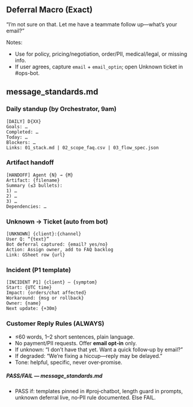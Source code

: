 ## Deferral Macro (Exact)

“I’m not sure on that. Let me have a teammate follow up—what’s your email?”

Notes:
- Use for policy, pricing/negotiation, order/PII, medical/legal, or missing info.
- If user agrees, capture `email` + `email_optin`; open Unknown ticket in #ops-bot.

## message\_standards.md

### Daily standup (by Orchestrator, 9am)

```
[DAILY] D{XX}
Goals: …
Completed: …
Today: …
Blockers: …
Links: 01_stack.md | 02_scope_faq.csv | 03_flow_spec.json
```

### Artifact handoff

```
[HANDOFF] Agent {N} → {M}
Artifact: {filename}
Summary (≤3 bullets):
1) …
2) …
3) …
Dependencies: …
```

### Unknown → Ticket (auto from bot)

```
[UNKNOWN] {client}:{channel}
User Q: “{text}”
Bot deferral captured: {email? yes/no}
Action: Assign owner, add to FAQ backlog
Link: GSheet row {url}
```

### Incident (P1 template)

```
[INCIDENT P1] {client} – {symptom}
Start: {UTC time}
Impact: {orders/chat affected}
Workaround: {msg or rollback}
Owner: {name}
Next update: {+30m}
```

### Customer Reply Rules (ALWAYS)

- ≤60 words, 1–2 short sentences, plain language.
- No payment/PII requests. Offer **email opt‑in** only.
- If unknown: “I don’t have that yet. Want a quick follow‑up by email?”
- If degraded: “We’re fixing a hiccup—reply may be delayed.”
- Tone: helpful, specific, never over‑promise.

##### PASS/FAIL — message\_standards.md

- PASS if: templates pinned in #proj‑chatbot, length guard in prompts, unknown deferral live, no‑PII rule documented. Else FAIL.
